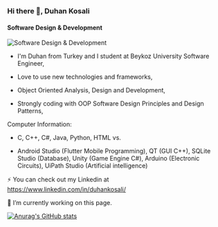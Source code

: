 ### Hi there 👋, Duhan Kosali
#### Software Design & Development
![Software Design & Development](https://i.pinimg.com/736x/b7/09/df/b709df47bd2d777f54f2d296ecec9157.jpg)

- I'm Duhan from Turkey and I student at Beykoz University Software Engineer,

- Love to use new technologies and frameworks,

- Object Oriented Analysis, Design and Development,

- Strongly coding with OOP Software Design Principles and Design Patterns,

Computer Information:
 - C, C++, C#, Java, Python, HTML vs.

- Android Studio (Flutter Mobile Programming), QT (GUI C++), SQLite Studio (Database), Unity (Game Engine C#), Arduino (Electronic Circuits), UiPath Studio (Artificial intelligence)

⚡ You can check out my Linkedin at https://www.linkedin.com/in/duhankosali/

🔭 I’m currently working on this page.  

[![Anurag's GitHub stats](https://github-readme-stats.vercel.app/api?username=duhankosali)](https://github.com/duhankosali)




<!--
**duhankosali/duhankosali** is a ✨ _special_ ✨ repository because its `README.md` (this file) appears on your GitHub profile.

Here are some ideas to get you started:

- 🔭 I’m currently working on ...
- 🌱 I’m currently learning ...
- 👯 I’m looking to collaborate on ...
- 🤔 I’m looking for help with ...
- 💬 Ask me about ...
- 📫 How to reach me: ...
- 😄 Pronouns: ...
- ⚡ Fun fact: ...
-->

